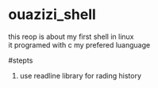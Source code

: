 # ouazizi_shell 
this reop is about my first shell in linux <br>
it programed with c my prefered luanguage<br>

#stepts 
1) use readline library for rading history <br>


